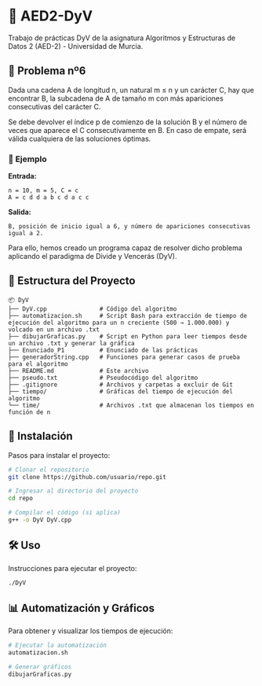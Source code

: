 # 📌 AED2-DyV

Trabajo de prácticas DyV de la asignatura Algoritmos y Estructuras de Datos 2 (AED-2) - Universidad de Murcia.

## 📖 Problema nº6

Dada una cadena A de longitud n, un natural m ≤ n y un carácter C, hay que encontrar B, la subcadena de A de tamaño m con más apariciones consecutivas del carácter C. 

Se debe devolver el índice p de comienzo de la solución B y el número de veces que aparece el C consecutivamente en B. En caso de empate, será válida cualquiera de las soluciones óptimas.

### 🔹 Ejemplo

**Entrada:**
```
n = 10, m = 5, C = c
A = c d d a b c d a c c
```
**Salida:**
```
B, posición de inicio igual a 6, y número de apariciones consecutivas igual a 2.
```

Para ello, hemos creado un programa capaz de resolver dicho problema aplicando el paradigma de Divide y Vencerás (DyV).

## 📂 Estructura del Proyecto

```
📦 DyV
├── DyV.cpp               # Código del algoritmo
├── automatizacion.sh     # Script Bash para extracción de tiempo de ejecución del algoritmo para un n creciente (500 → 1.000.000) y volcado en un archivo .txt
├── dibujarGraficas.py    # Script en Python para leer tiempos desde un archivo .txt y generar la gráfica
├── Enunciado_P1          # Enunciado de las prácticas
├── generadorString.cpp   # Funciones para generar casos de prueba para el algoritmo
├── README.md             # Este archivo
├── pseudo.txt            # Pseudocódigo del algoritmo
├── .gitignore            # Archivos y carpetas a excluir de Git
├── tiempo/               # Gráficas del tiempo de ejecución del algoritmo
└── time/                 # Archivos .txt que almacenan los tiempos en función de n
```

## 🚀 Instalación

Pasos para instalar el proyecto:

```bash
# Clonar el repositorio
git clone https://github.com/usuario/repo.git

# Ingresar al directorio del proyecto
cd repo

# Compilar el código (si aplica)
g++ -o DyV DyV.cpp
```

## 🛠 Uso

Instrucciones para ejecutar el proyecto:

```bash
./DyV
```

## 📊 Automatización y Gráficos

Para obtener y visualizar los tiempos de ejecución:

```bash
# Ejecutar la automatización
automatizacion.sh

# Generar gráficos
dibujarGraficas.py
```


